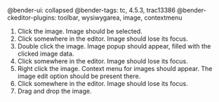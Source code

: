 @bender-ui: collapsed
@bender-tags: tc, 4.5.3, trac13386
@bender-ckeditor-plugins: toolbar, wysiwygarea, image, contextmenu

1. Click the image. Image should be selected.
2. Click somewhere in the editor. Image should lose its focus.
3. Double click the image. Image popup should appear, filled with the clicked image data.
4. Click somewhere in the editor. Image should lose its focus.
5. Right click the image. Context menu for images should appear. The image edit option should be present there.
6. Click somewhere in the editor. Image should lose its focus.
7. Drag and drop the image.
